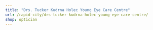 ```yaml
---
title: "Drs. Tucker Kudrna Holec Young Eye Care Centre"
url: /rapid-city/drs-tucker-kudrna-holec-young-eye-care-centre/
shop: optician
---
```


